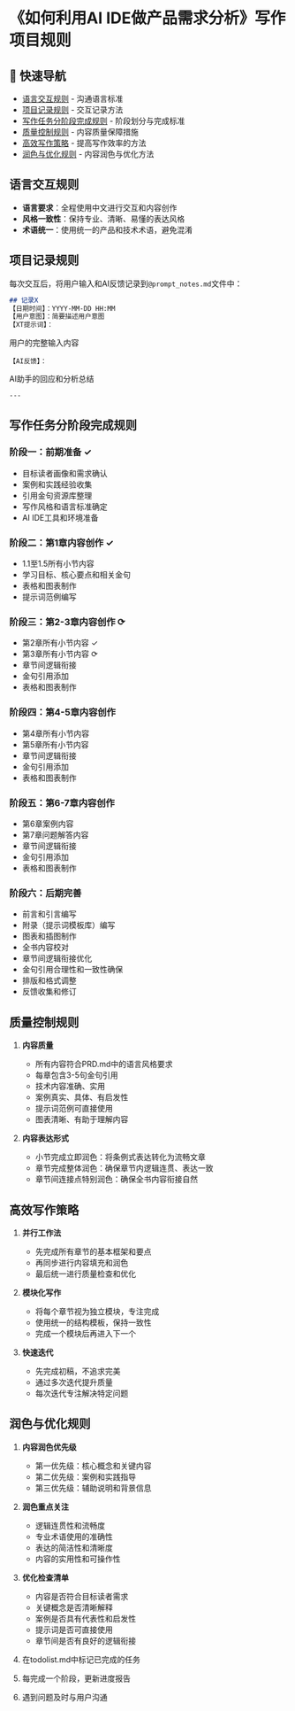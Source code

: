 # 《如何利用AI IDE做产品需求分析》写作项目规则

## 🚀 快速导航

- [语言交互规则](#语言交互规则) - 沟通语言标准
- [项目记录规则](#项目记录规则) - 交互记录方法
- [写作任务分阶段完成规则](#写作任务分阶段完成规则) - 阶段划分与完成标准
- [质量控制规则](#质量控制规则) - 内容质量保障措施
- [高效写作策略](#高效写作策略) - 提高写作效率的方法
- [润色与优化规则](#润色与优化规则) - 内容润色与优化方法

## 语言交互规则

- **语言要求**：全程使用中文进行交互和内容创作
- **风格一致性**：保持专业、清晰、易懂的表达风格
- **术语统一**：使用统一的产品和技术术语，避免混淆

## 项目记录规则

每次交互后，将用户输入和AI反馈记录到`@prompt_notes.md`文件中：

```markdown
## 记录X
【日期时间】：YYYY-MM-DD HH:MM
【用户意图】：简要描述用户意图
【XT提示词】：
```
用户的完整输入内容
```
【AI反馈】：
```
AI助手的回应和分析总结
```
---
```

## 写作任务分阶段完成规则

### 阶段一：前期准备 ✓
- 目标读者画像和需求确认
- 案例和实践经验收集
- 引用金句资源库整理
- 写作风格和语言标准确定
- AI IDE工具和环境准备

### 阶段二：第1章内容创作 ✓
- 1.1至1.5所有小节内容
- 学习目标、核心要点和相关金句
- 表格和图表制作
- 提示词范例编写

### 阶段三：第2-3章内容创作 ⟳
- 第2章所有小节内容 ✓
- 第3章所有小节内容 ⟳
- 章节间逻辑衔接
- 金句引用添加
- 表格和图表制作

### 阶段四：第4-5章内容创作
- 第4章所有小节内容
- 第5章所有小节内容
- 章节间逻辑衔接
- 金句引用添加
- 表格和图表制作

### 阶段五：第6-7章内容创作
- 第6章案例内容
- 第7章问题解答内容
- 章节间逻辑衔接
- 金句引用添加
- 表格和图表制作

### 阶段六：后期完善
- 前言和引言编写
- 附录（提示词模板库）编写
- 图表和插图制作
- 全书内容校对
- 章节间逻辑衔接优化
- 金句引用合理性和一致性确保
- 排版和格式调整
- 反馈收集和修订

## 质量控制规则

1. **内容质量**
   - 所有内容符合PRD.md中的语言风格要求
   - 每章包含3-5句金句引用
   - 技术内容准确、实用
   - 案例真实、具体、有启发性
   - 提示词范例可直接使用
   - 图表清晰、有助于理解内容

2. **内容表达形式**
   - 小节完成立即润色：将条例式表达转化为流畅文章
   - 章节完成整体润色：确保章节内逻辑连贯、表达一致
   - 章节间连接点特别润色：确保全书内容衔接自然

## 高效写作策略

1. **并行工作法**
   - 先完成所有章节的基本框架和要点
   - 再同步进行内容填充和润色
   - 最后统一进行质量检查和优化

2. **模块化写作**
   - 将每个章节视为独立模块，专注完成
   - 使用统一的结构模板，保持一致性
   - 完成一个模块后再进入下一个

3. **快速迭代**
   - 先完成初稿，不追求完美
   - 通过多次迭代提升质量
   - 每次迭代专注解决特定问题

## 润色与优化规则

1. **内容润色优先级**
   - 第一优先级：核心概念和关键内容
   - 第二优先级：案例和实践指导
   - 第三优先级：辅助说明和背景信息

2. **润色重点关注**
   - 逻辑连贯性和流畅度
   - 专业术语使用的准确性
   - 表达的简洁性和清晰度
   - 内容的实用性和可操作性

3. **优化检查清单**
   - 内容是否符合目标读者需求
   - 关键概念是否清晰解释
   - 案例是否具有代表性和启发性
   - 提示词是否可直接使用
   - 章节间是否有良好的逻辑衔接
1. 在todolist.md中标记已完成的任务
2. 每完成一个阶段，更新进度报告
3. 遇到问题及时与用户沟通

